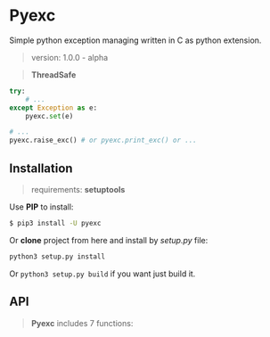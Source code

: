 # Pyexc
Simple python exception managing written in C as python extension.

> version: 1.0.0 - alpha

> **ThreadSafe**

```python
try:
    # ...
except Exception as e:
    pyexc.set(e)

# ...
pyexc.raise_exc() # or pyexc.print_exc() or ...
```

## Installation
> requirements: **setuptools**

Use **PIP** to install:
```bash
$ pip3 install -U pyexc
```

Or **clone** project from here and install by *setup.py* file:
```bash
python3 setup.py install
```
Or `python3 setup.py build` if you want just build it.

## API
> **Pyexc** includes 7 functions:
